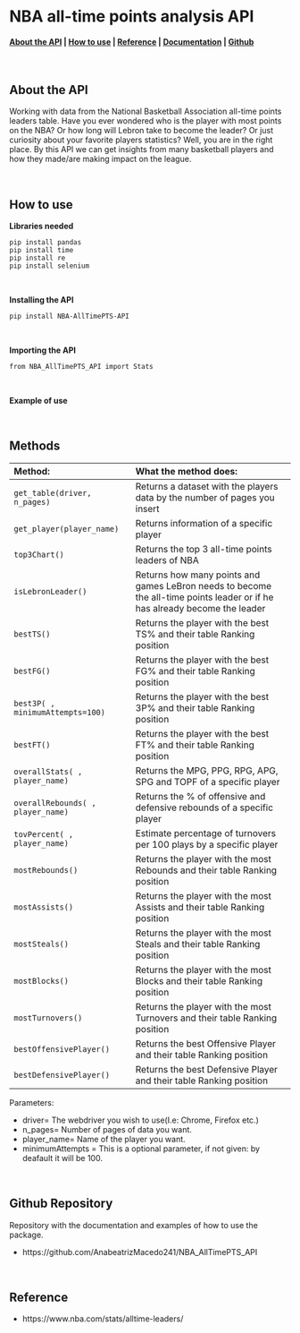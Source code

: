 # NBA all-time points analysis API
<h4><a href="#introduction">About the API</a> | <a href="#instruction">How to use</a> | <a href="#reference">Reference</a> | <a href="#functions">Documentation</a> | <a href="#code">Github</a> </h4>

<br />

<h2 id="introduction">About the API </h2>
<p>
	Working with data from the National Basketball Association all-time points leaders table.
Have you ever wondered who is the player with most points on the NBA? Or how long will Lebron take to become the leader? Or just curiosity about your favorite players statistics? Well, you are in the right place. By this API we can get insights from many basketball players and how they made/are making impact on the league.
</p>

<br />

<h2 id="instruction">How to use</h2>

<strong>Libraries needed</strong>

    pip install pandas
    pip install time
    pip install re
    pip install selenium

<br />

<strong>Installing the API</strong>

    pip install NBA-AllTimePTS-API
  
 <br/>   
    
<strong>Importing the API</strong>

    from NBA_AllTimePTS_API import Stats

<br />

<strong>Example of use</strong>

<br />
	
<h2 id="functions">Methods</h2>

| Method:                | What the method does:                                                                                                   |
| :----------------------------- | :------------------------------------------------------------------------------------------------------------------- |
|`get_table(driver, n_pages)`| Returns a dataset with the players data by the number of pages you insert                                                                                         |
|`get_player(player_name)`| Returns information of a specific player                                                        |
|`top3Chart()`| Returns the top 3 all-time points leaders of NBA                                                          |
|`isLebronLeader()`| Returns how many points and games LeBron needs to become the all-time points leader or if he has already become the leader                                                                         |
|`bestTS()`| Returns the player with the best TS% and their table Ranking position   |
|`bestFG()`| Returns the player with the best FG% and their table Ranking position   |
|`best3P( , minimumAttempts=100)`| Returns the player with the best 3P% and their table Ranking position                                             |
|`bestFT()`| Returns the player with the best FT% and their table Ranking position  |
|`overallStats( , player_name)`| Returns the MPG, PPG, RPG, APG, SPG and TOPF of a specific player  |
|`overallRebounds( , player_name)`| Returns the % of offensive and defensive rebounds of a specific player  |
|`tovPercent( , player_name)`| Estimate percentage of turnovers per 100 plays by a specific player |
|`mostRebounds()`| Returns the player with the most Rebounds and their table Ranking position |
|`mostAssists()`| Returns the player with the most Assists and their table Ranking position   |
|`mostSteals()`| Returns the player with the most Steals and their table Ranking position     |
|`mostBlocks()`| Returns the player with the most Blocks and their table Ranking position     |
|`mostTurnovers()`| Returns the player with the most Turnovers and their table Ranking position |
|`bestOffensivePlayer()`| Returns the best Offensive Player and their table Ranking position  |
|`bestDefensivePlayer()`| Returns the best Defensive Player and their table Ranking position|
<p>Parameters:
	<ul>
		<li>driver= The webdriver you wish to use(I.e: Chrome, Firefox etc.)</li>
		<li>n_pages= Number of pages of data you want.</li>
  <li>player_name= Name of the player you want.</li>
  <li>minimumAttempts = This is a optional parameter, if not given: by deafault it will be 100.</li>  
	</ul>
</p>

<br />

<h2 id="code">Github Repository</h2>

Repository with the documentation and examples of how to use the package. 

<ul>
	<li>https://github.com/AnabeatrizMacedo241/NBA_AllTimePTS_API</li>
</ul>

<br />

<h2 id="reference">Reference</h2>

<ul>
	<li>https://www.nba.com/stats/alltime-leaders/</li>
</ul>

<br />
